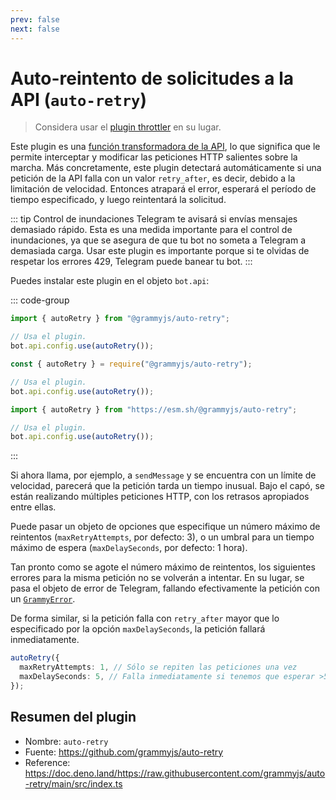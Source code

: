 ```yaml
---
prev: false
next: false
---
```


# Auto-reintento de solicitudes a la API (`auto-retry`)

> Considera usar el [plugin throttler](./transformer-throttler) en su lugar.

Este plugin es una [función transformadora de la API](../advanced/transformers), lo que significa que le permite interceptar y modificar las peticiones HTTP salientes sobre la marcha.
Más concretamente, este plugin detectará automáticamente si una petición de la API falla con un valor `retry_after`, es decir, debido a la limitación de velocidad.
Entonces atrapará el error, esperará el período de tiempo especificado, y luego reintentará la solicitud.

::: tip Control de inundaciones
Telegram te avisará si envías mensajes demasiado rápido.
Esta es una medida importante para el control de inundaciones, ya que se asegura de que tu bot no someta a Telegram a demasiada carga.
Usar este plugin es importante porque si te olvidas de respetar los errores 429, Telegram puede banear tu bot.
:::

Puedes instalar este plugin en el objeto `bot.api`:

::: code-group

```ts [TypeScript]
import { autoRetry } from "@grammyjs/auto-retry";

// Usa el plugin.
bot.api.config.use(autoRetry());
```

```js [JavaScript]
const { autoRetry } = require("@grammyjs/auto-retry");

// Usa el plugin.
bot.api.config.use(autoRetry());
```

```ts [Deno]
import { autoRetry } from "https://esm.sh/@grammyjs/auto-retry";

// Usa el plugin.
bot.api.config.use(autoRetry());
```

:::

Si ahora llama, por ejemplo, a `sendMessage` y se encuentra con un límite de velocidad, parecerá que la petición tarda un tiempo inusual.
Bajo el capó, se están realizando múltiples peticiones HTTP, con los retrasos apropiados entre ellas.

Puede pasar un objeto de opciones que especifique un número máximo de reintentos (`maxRetryAttempts`, por defecto: 3), o un umbral para un tiempo máximo de espera (`maxDelaySeconds`, por defecto: 1 hora).

Tan pronto como se agote el número máximo de reintentos, los siguientes errores para la misma petición no se volverán a intentar.
En su lugar, se pasa el objeto de error de Telegram, fallando efectivamente la petición con un [`GrammyError`](../guide/errors#el-objeto-grammyerror).

De forma similar, si la petición falla con `retry_after` mayor que lo especificado por la opción `maxDelaySeconds`, la petición fallará inmediatamente.

```ts
autoRetry({
  maxRetryAttempts: 1, // Sólo se repiten las peticiones una vez
  maxDelaySeconds: 5, // Falla inmediatamente si tenemos que esperar >5 segundos
});
```

## Resumen del plugin

- Nombre: `auto-retry`
- Fuente: <https://github.com/grammyjs/auto-retry>
- Reference: <https://doc.deno.land/https://raw.githubusercontent.com/grammyjs/auto-retry/main/src/index.ts>
